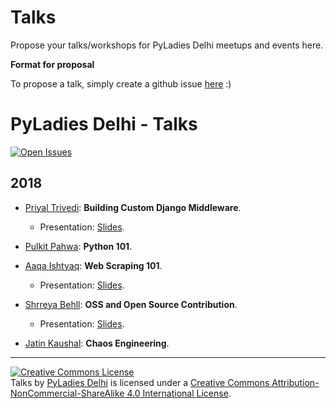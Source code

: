 # Talks

Propose your talks/workshops for PyLadies Delhi meetups and events here.


**Format for proposal**

To propose a talk, simply create a github issue [here](https://github.com/PyLadiesDelhi/talks/issues/new) :)


PyLadies Delhi - Talks
=============
 [![Open Issues](https://img.shields.io/github/issues/PyLadiesDelhi/talks.svg)](https://github.com/PyLadiesDelhi/talks/issues?q=is%3Aopen+)

## 2018

* [Priyal Trivedi](https://github.com/Priyal-Trivedi): **Building Custom Django Middleware**.
	* Presentation: [Slides](http://slides.com/priyaltrivedi-1/deck-2).


* [Pulkit Pahwa](https://github.com/pulkitpahwa): **Python 101**.


* [Aaqa Ishtyaq](https://github.com/aaqaishtyaq): **Web Scraping 101**.
	* Presentation: [Slides](https://aaqaishtyaq.github.io/slides/webscrapy101/).
	
	
* [Shrreya Behll](https://github.com/ShrreyaBehll): **OSS and Open Source Contribution**.
	* Presentation: [Slides](https://docs.google.com/presentation/d/1bZYVHrORZyuMUmjllxlmqhwhyNQARQ_7RvTozXQnYvI/).
	
	
* [Jatin Kaushal](https://github.com/cocoa1231): **Chaos Engineering**.


---

<a rel="license" href="http://creativecommons.org/licenses/by-nc-sa/4.0/"><img alt="Creative Commons License" style="border-width:0" src="https://i.creativecommons.org/l/by-nc-sa/4.0/88x31.png" /></a><br /><span xmlns:dct="http://purl.org/dc/terms/" href="http://purl.org/dc/dcmitype/MovingImage" property="dct:title" rel="dct:type">Talks</span> by <a xmlns:cc="http://creativecommons.org/ns#" href="https://pyladiesdelhi.github.io/" property="cc:attributionName" rel="cc:attributionURL">PyLadies Delhi</a> is licensed under a <a rel="license" href="http://creativecommons.org/licenses/by-nc-sa/4.0/">Creative Commons Attribution-NonCommercial-ShareAlike 4.0 International License</a>.
